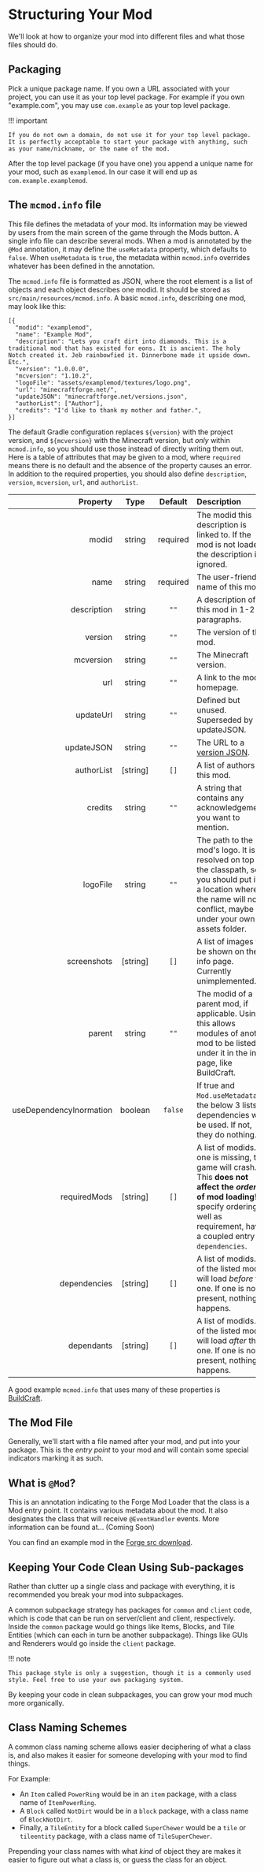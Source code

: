 Structuring Your Mod
====================

We'll look at how to organize your mod into different files and what those files should do.

Packaging
---------

Pick a unique package name. If you own a URL associated with your project, you can use it as your top level package. For example if you own "example.com", you may use `com.example` as your top level package.

!!! important

    If you do not own a domain, do not use it for your top level package. It is perfectly acceptable to start your package with anything, such as your name/nickname, or the name of the mod.

After the top level package (if you have one) you append a unique name for your mod, such as `examplemod`. In our case it will end up as `com.example.examplemod`.

The `mcmod.info` file
-------------------

This file defines the metadata of your mod. Its information may be viewed by users from the main screen of the game through the Mods button. A single info file can describe several mods. When a mod is annotated by the `@Mod` annotation, it may define the `useMetadata` property, which defaults to `false`. When `useMetadata` is `true`, the metadata within `mcmod.info` overrides whatever has been defined in the annotation.

The `mcmod.info` file is formatted as JSON, where the root element is a list of objects and each object describes one modid. It should be stored as `src/main/resources/mcmod.info`. A basic `mcmod.info`, describing one mod, may look like this:

    [{
      "modid": "examplemod",
      "name": "Example Mod",
      "description": "Lets you craft dirt into diamonds. This is a traditional mod that has existed for eons. It is ancient. The holy Notch created it. Jeb rainbowfied it. Dinnerbone made it upside down. Etc.",
      "version": "1.0.0.0",
      "mcversion": "1.10.2",
      "logoFile": "assets/examplemod/textures/logo.png",
      "url": "minecraftforge.net/",
      "updateJSON": "minecraftforge.net/versions.json",
      "authorList": ["Author"],
      "credits": "I'd like to thank my mother and father.",
    }]

The default Gradle configuration replaces `${version}` with the project version, and `${mcversion}` with the Minecraft version, but *only* within `mcmod.info`, so you should use those instead of directly writing them out. Here is a table of attributes that may be given to a mod, where `required` means there is no default and the absence of the property causes an error. In addition to the required properties, you should also define `description`, `version`, `mcversion`, `url`, and `authorList`.

|     Property |   Type   | Default  | Description |
|-------------:|:--------:|:--------:|:------------|
|        modid |  string  | required | The modid this description is linked to. If the mod is not loaded, the description is ignored. |
|         name |  string  | required | The user-friendly name of this mod. |
|  description |  string  |   `""`   | A description of this mod in 1-2 paragraphs. |
|      version |  string  |   `""`   | The version of the mod. |
|    mcversion |  string  |   `""`   | The Minecraft version. |
|          url |  string  |   `""`   | A link to the mod's homepage. |
|    updateUrl |  string  |   `""`   | Defined but unused. Superseded by updateJSON. |
|   updateJSON |  string  |   `""`   | The URL to a [version JSON](autoupdate#forge-update-checker). |
|   authorList | [string] |   `[]`   | A list of authors to this mod. |
|      credits |  string  |   `""`   | A string that contains any acknowledgements you want to mention. |
|     logoFile |  string  |   `""`   | The path to the mod's logo. It is resolved on top of the classpath, so you should put it in a location where the name will not conflict, maybe under your own assets folder. |
|  screenshots | [string] |   `[]`   | A list of images to be shown on the info page. Currently unimplemented. |
|       parent |  string  |   `""`   | The modid of a parent mod, if applicable. Using this allows modules of another mod to be listed under it in the info page, like BuildCraft. |
| useDependencyInormation |  boolean |  `false` | If true and `Mod.useMetadata`, the below 3 lists of dependencies will be used. If not, they do nothing. |
| requiredMods | [string] |   `[]`   | A list of modids. If one is missing, the game will crash. This **does not affect the _ordering_ of mod loading!** To specify ordering as well as requirement, have a coupled entry in `dependencies`. |
| dependencies | [string] |   `[]`   | A list of modids. All of the listed mods will load *before* this one. If one is not present, nothing happens. |
|   dependants | [string] |   `[]`   | A list of modids. All of the listed mods will load *after* this one. If one is not present, nothing happens. |

A good example `mcmod.info` that uses many of these properties is [BuildCraft](http://gist.github.com/anonymous/05ad9a1e0220bbdc25caed89ef0a22d2).

The Mod File
------------

Generally, we'll start with a file named after your mod, and put into your package. This is the *entry point* to your mod
and will contain some special indicators marking it as such.

What is `@Mod`?
-------------

This is an annotation indicating to the Forge Mod Loader that the class is a Mod entry point. It contains various metadata about the mod. It also designates the class that will receive `@EventHandler` events. More information can be found at... (Coming Soon)

You can find an example mod in the [Forge src download](http://files.minecraftforge.net/).

Keeping Your Code Clean Using Sub-packages
------------------------------------------

Rather than clutter up a single class and package with everything, it is recommended you break your mod into subpackages.

A common subpackage strategy has packages for `common` and `client` code, which is code that can be run on server/client and client, respectively. Inside the `common` package would go things like Items, Blocks, and Tile Entities (which can each in turn be another subpackage). Things like GUIs and Renderers would go inside the `client` package.

!!! note

    This package style is only a suggestion, though it is a commonly used style. Feel free to use your own packaging system.

By keeping your code in clean subpackages, you can grow your mod much more organically.

Class Naming Schemes
--------------------

A common class naming scheme allows easier deciphering of what a class is, and also makes it easier for someone developing with your mod to find things.

For Example:

* An `Item` called `PowerRing` would be in an `item` package, with a class name of `ItemPowerRing`.
* A `Block` called `NotDirt` would be in a `block` package, with a class name of `BlockNotDirt`.
* Finally, a `TileEntity` for a block called `SuperChewer` would be a `tile` or `tileentity` package, with a class name of `TileSuperChewer`.

Prepending your class names with what *kind* of object they are makes it easier to figure out what a class is, or guess the class for an object.

